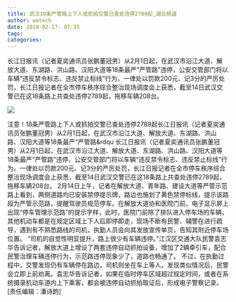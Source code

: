 ```yaml
---
title: 武汉18条严管路上下人或抓拍交警已查处违停2789起_湖北频道
author: wetech
date: 2019-02-17- 07:35
tags: 
categories: 
---
```

长江日报讯（记者夏奕通讯员张鹏董冠男）从2月1日起，在武汉市沿江大道、解放大道、东湖路、洪山路、汉阳大道等18条最严“严管路”违停，公安交管部门将以车辆“违反禁令标志、违反禁止标线”行为，一律处以罚款200元、记3分的严厉处罚，长江日报记者在全市停车秩序综合整治现场调度会上获悉，截至14日武汉交警已在这18条路上共查处违停2789起，拖移车辆208台。
<!-- more -->
                
<img align="center" border="0" src="http://p2.ifengimg.com/a/2016/0810/204c433878d5cf9size1_w16_h16.png" />
                
            
注意！18条严管路上下人或抓拍交警已查处违停2789起长江日报讯（记者夏奕通讯员张鹏董冠男）从2月1日起，在武汉市沿江大道、解放大道、东湖路、洪山路、汉阳大道等18条最严“严管路&rdqu
长江日报讯（记者夏奕通讯员张鹏董冠男）从2月1日起，在武汉市沿江大道、解放大道、东湖路、洪山路、汉阳大道等18条最严“严管路”违停，公安交管部门将以车辆“违反禁令标志、违反禁止标线”行为，一律处以罚款200元、记3分的严厉处罚，长江日报记者在全市停车秩序综合整治现场调度会上获悉，截至14日武汉交警已在这18条路上共查处违停2789起，拖移车辆208台。
2月14日上午，记者在解放大道、青年路、建设大道等严管示范路上看到，两侧道路均已安装禁停提示牌，路边也施划了黄色禁停标线，提示该路段为严管示范路，提醒驾驶员规范停车。在解放大道协和医院门前，电子显示屏上出现“停车管理示范路”的提示字样，此时，医院门前除了排队进入停车场的车辆，其他机动车都是在规定区域上下人后即停即走，现场不断有民警、辅警在进行疏导，遇到有不熟悉路线的司机，执勤人员会向其发放宣传单页，告知其附近停车场位置。
“司机的自觉性明显提升，路上很少有车辆违停。”江汉区交通大队民警袁志华告诉记者，解放大道上增设了两套违停自动抓拍设备，增加了2辆牵引车，配合民警治理车辆违停行为，示范路违停现象少了，道路也畅通了。
不过，在执勤过程中，交警发现仍有车辆停在路边，司机则坐在车上等人。发现类似情况后，民警会立即上前劝离。袁志华告诉记者，如果在临时停车区域超过规定时间，或者在系统摄录机动车道内上下乘客，都会被违停自动抓拍取证后，形成电子警察记录。
[责任编辑：潘诗韵]
            
